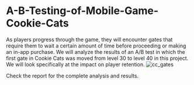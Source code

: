 # A-B-Testing-of-Mobile-Game-Cookie-Cats
As players progress through the game, they will encounter gates that require them to wait 
a certain amount of time before proceeding or making an in-app purchase. We will analyze 
the results of an A/B test in which the first gate in Cookie Cats was moved from level 30 
to level 40 in this project. We will look specifically at the impact on player retention.
![cc_gates](https://user-images.githubusercontent.com/103642582/209238543-c05036ab-703a-45d6-9ba0-f95bc0c999b3.png)

Check the report for the complete analysis and results.
